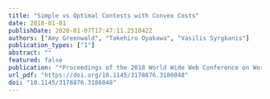 ```yaml
---
title: "Simple vs Optimal Contests with Convex Costs"
date: 2018-01-01
publishDate: 2020-01-07T17:47:11.251842Z
authors: ["Amy Greenwald", "Takehiro Oyakawa", "Vasilis Syrgkanis"]
publication_types: ["1"]
abstract: ""
featured: false
publication: "*Proceedings of the 2018 World Wide Web Conference on World Wide Web, WWW 2018, Lyon, France, April 23-27, 2018*"
url_pdf: "https://doi.org/10.1145/3178876.3186048"
doi: "10.1145/3178876.3186048"
---
```


